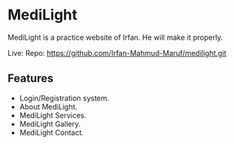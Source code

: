 # MediLight

MediLight is a practice website of Irfan. He will make it properly.

Live:
Repo: https://github.com/Irfan-Mahmud-Maruf/medilight.git

## Features

- Login/Registration system.
- About MediLight.
- MediLight Services.
- MediLight Gallery.
- MediLight Contact.
